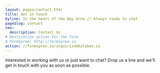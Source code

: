 ```yaml
---
layout: pages/contact.html
title: Get in touch
byline: In the heart of the Bay Area // Always ready to chat
pageSlug: contact
seo:
  description: Contact Us
# Destination action for the form
# FormSpree: http://formspree.io
action: //formspree.io/inquiries@kalabox.io
---
```

Interested in working with us or just want to chat? Drop us a line and we'll get in touch with you as soon as possible.
